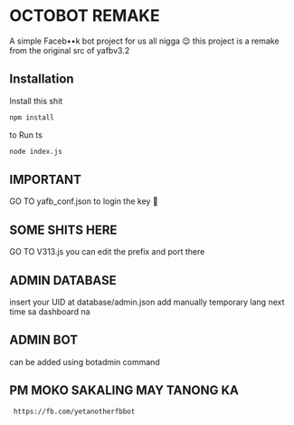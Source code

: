 # OCTOBOT REMAKE

A simple Faceb••k bot project for us all nigga 😌 this project is a remake from the original src of yafbv3.2 

## Installation

Install this shit
```bash
npm install
```
to Run ts
```bash 
node index.js
```

## IMPORTANT
GO TO yafb_conf.json 
to login the key 🥴

## SOME SHITS HERE
GO TO V313.js
you can edit the prefix and port there

## ADMIN DATABASE 
 insert your UID at database/admin.json
 add manually temporary lang next time sa dashboard na
 
 ## ADMIN BOT 
 can be added using botadmin command 

## PM MOKO SAKALING MAY TANONG KA
	 https://fb.com/yetanotherfbbot
